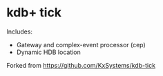 # kdb+ tick

Includes:
* Gateway and complex-event processor (cep)
* Dynamic HDB location  

Forked from https://github.com/KxSystems/kdb-tick
